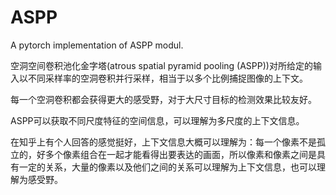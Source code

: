 # ASPP
A pytorch implementation of ASPP modul.

空洞空间卷积池化金字塔(atrous spatial pyramid pooling (ASPP))对所给定的输入以不同采样率的空洞卷积并行采样，相当于以多个比例捕捉图像的上下文。

每一个空洞卷积都会获得更大的感受野，对于大尺寸目标的检测效果比较友好。

ASPP可以获取不同尺度特征的空间信息，可以理解为多尺度的上下文信息。

在知乎上有个人回答的感觉挺好，上下文信息大概可以理解为：每一个像素不是孤立的，好多个像素组合在一起才能看得出要表达的画面，所以像素和像素之间是具有一定的关系，大量的像素以及他们之间的关系可以理解为上下文信息，也可以理解为感受野。
